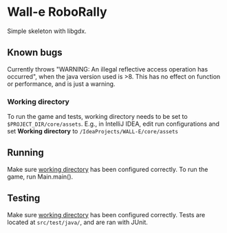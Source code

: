# Wall-e RoboRally 
Simple skeleton with libgdx. 


## Known bugs
Currently throws "WARNING: An illegal reflective access operation has occurred", 
when the java version used is >8. This has no effect on function or performance, and is just a warning.

### Working directory
To run the game and tests, working directory needs to be set to `$PROJECT_DIR/core/assets`.
E.g., in IntelliJ IDEA, edit run configurations and set **Working directory** to `/IdeaProjects/WALL-E/core/assets`

## Running
Make sure [working directory](#working-directory) has been configured correctly.
To run the game, run Main.main().

## Testing
Make sure [working directory](#working-directory) has been configured correctly.
Tests are located at `src/test/java/`, and are ran with JUnit.
